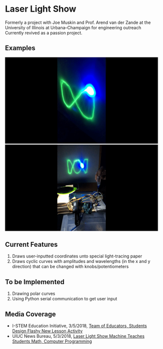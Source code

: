 # Laser Light Show
Formerly a project with Joe Muskin and Prof. Arend van der Zande at the University of Illinois at Urbana–Champaign for engineering outreach <br>
Currently revived as a passion project.

## Examples
![file not available](videos/infinityDemo.gif)
![file not available](videos/waveDemoX.gif)

## Current Features
1. Draws user-inputted coordinates unto special light-tracing paper
2. Draws cyclic curves with amplitudes and wavelengths (in the x and y direction) that can be changed with knobs/potentiometers

## To be Implemented
1. Drawing polar curves
2. Using Python serial communication to get user input

## Media Coverage

- I-STEM Education Initiative, 3/5/2018, [Team of Educators, Students Design Flashy New Lesson Activity](http://www.istem.illinois.edu/news/ums.laser.light.html)
- UIUC News Bureau, 5/3/2018, [Laser Light Show Machine Teaches Students Math, Computer Programming](https://mechanical.illinois.edu/news/laser-light-show-machine-teaches-students-math-computer-programming)
